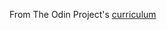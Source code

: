 From The Odin Project's [curriculum](https://www.theodinproject.com/courses/web-development-101/lessons/html-css)